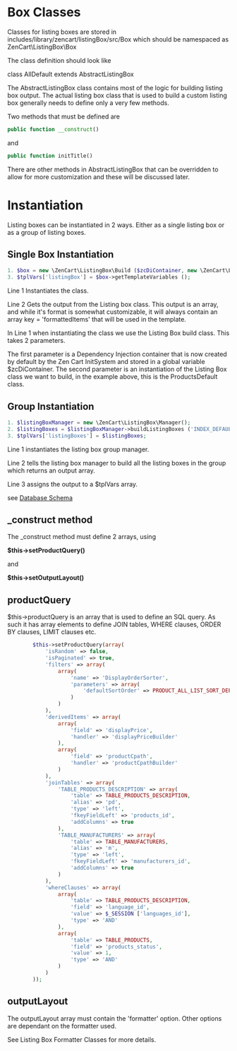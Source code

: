 # Box Classes

Classes for listing boxes are stored in includes/library/zencart/listingBox/src/Box which should be  namespaced as ZenCart\ListingBox\Box 

The class definition should look like

class AllDefault extends AbstractListingBox

The AbstractListingBox class contains most of the logic for building listing box output. The actual listing box class that is used to build a custom listing box generally needs to define only a very few methods.

Two methods that must be defined are

```php
public function __construct()
```
and

```php
public function initTitle()
```

There are other methods in AbstractListingBox that can be overridden to allow for more customization and these will be discussed later.

# Instantiation

Listing boxes can be instantiated in 2 ways. Either as a single listing box or as a group of listing boxes.

## Single Box Instantiation

```php
1. $box = new \ZenCart\ListingBox\Build ($zcDiContainer, new \ZenCart\ListingBox\Box\ProductsDefault());
3. $tplVars['listingBox'] = $box->getTemplateVariables ();
```

Line 1 Instantiates the class.

Line 2 Gets the output from the Listing box class. This output is an array, and while it's format is somewhat customizable, it will always contain an array key = 'formattedItems' that will be used in the template.

In Line 1 when instantiating the class we use the Listing Box build class. This takes 2 parameters.

The first parameter is a Dependency Injection container that is now created by default by the Zen Cart InitSystem and stored in a global variable $zcDiContainer.
The second parameter is an instantiation of the Listing Box class we want to build, in the example above, this is the ProductsDefault class.

## Group Instantiation


```php
1. $listingBoxManager = new \ZenCart\ListingBox\Manager();
2. $listingBoxes = $listingBoxManager->buildListingBoxes ('INDEX_DEFAULT', $zcDiContainer);
3. $tplVars['listingBoxes'] = $listingBoxes;
```
Line 1 instantiates the listing box group manager.

Line 2 tells the listing box manager to build all the listing boxes in the group which returns an output array.

Line 3 assigns the output to a $tplVars array.

see [Database Schema](schema.md)

## _construct method

The _construct method must define 2 arrays, using 


__$this->setProductQuery()__

and

__$this->setOutputLayout()__

## productQuery 

$this->productQuery is an array that is used to define an SQL query. As such it has array elements to define JOIN tables, WHERE clauses, ORDER BY clauses, LIMIT clauses etc.

```php
        $this->setProductQuery(array(
            'isRandom' => false,
            'isPaginated' => true,
            'filters' => array(
                array(
                    'name' => 'DisplayOrderSorter',
                    'parameters' => array(
                        'defaultSortOrder' => PRODUCT_ALL_LIST_SORT_DEFAULT
                    )
                )
            ),
            'derivedItems' => array(
                array(
                    'field' => 'displayPrice',
                    'handler' => 'displayPriceBuilder'
                ),
                array(
                    'field' => 'productCpath',
                    'handler' => 'productCpathBuilder'
                )
            ),
            'joinTables' => array(
                'TABLE_PRODUCTS_DESCRIPTION' => array(
                    'table' => TABLE_PRODUCTS_DESCRIPTION,
                    'alias' => 'pd',
                    'type' => 'left',
                    'fkeyFieldLeft' => 'products_id',
                    'addColumns' => true
                ),
                'TABLE_MANUFACTURERS' => array(
                    'table' => TABLE_MANUFACTURERS,
                    'alias' => 'm',
                    'type' => 'left',
                    'fkeyFieldLeft' => 'manufacturers_id',
                    'addColumns' => true
                )
            ),
            'whereClauses' => array(
                array(
                    'table' => TABLE_PRODUCTS_DESCRIPTION,
                    'field' => 'language_id',
                    'value' => $_SESSION ['languages_id'],
                    'type' => 'AND'
                ),
                array(
                    'table' => TABLE_PRODUCTS,
                    'field' => 'products_status',
                    'value' => 1,
                    'type' => 'AND'
                )
            )
        ));
```

## outputLayout

The outputLayout array must contain the 'formatter' option. Other options are dependant on the formatter used.

See Listing Box Formatter Classes for more details.

